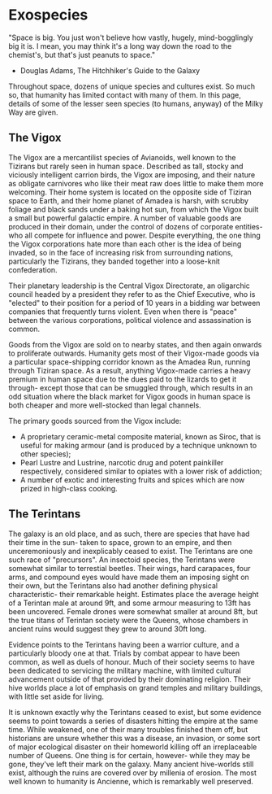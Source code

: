 # Exospecies
"Space is big. You just won't believe how vastly, hugely, mind-bogglingly big it is. I mean, you may think it's a long way down the road to the chemist's, but that's just peanuts to space."
- Douglas Adams, The Hitchhiker's Guide to the Galaxy

Throughout space, dozens of unique species and cultures exist. So much so, that humanity has limited contact with many of them. In this page, details of some of the lesser seen species (to humans, anyway) of the Milky Way are given.

## The Vigox
The Vigox are a mercantilist species of Avianoids, well known to the Tizirans but rarely seen in human space. Described as tall, stocky and viciously intelligent carrion birds, the Vigox are imposing, and their nature as obligate carnivores who like their meat raw does little to make them more welcoming. Their home system is located on the opposite side of Tiziran space to Earth, and their home planet of Amadea is harsh, with scrubby foliage and black sands under a baking hot sun, from which the Vigox built a small but powerful galactic empire. A number of valuable goods are produced in their domain, under the control of dozens of corporate entities- who all compete for influence and power. Despite everything, the one thing the Vigox corporations hate more than each other is the idea of being invaded, so in the face of increasing risk from surrounding nations, particularly the Tizirans, they banded together into a loose-knit confederation.

Their planetary leadership is the Central Vigox Directorate, an oligarchic council headed by a president they refer to as the Chief Executive, who is "elected" to their position for a period of 10 years in a bidding war between companies that frequently turns violent. Even when there is "peace" between the various corporations, political violence and assassination is common. 

Goods from the Vigox are sold on to nearby states, and then again onwards to proliferate outwards. Humanity gets most of their Vigox-made goods via a particular space-shipping corridor known as the Amadea Run, running through Tiziran space. As a result, anything Vigox-made carries a heavy premium in human space due to the dues paid to the lizards to get it through- except those that can be smuggled through, which results in an odd situation where the black market for Vigox goods in human space is both cheaper and more well-stocked than legal channels.

The primary goods sourced from the Vigox include:
* A proprietary ceramic-metal composite material, known as Siroc, that is useful for making armour (and is produced by a technique unknown to other species);
* Pearl Lustre and Lustrine, narcotic drug and potent painkiller respectively, considered similar to opiates with a lower risk of addiction;
* A number of exotic and interesting fruits and spices which are now prized in high-class cooking.

## The Terintans
The galaxy is an old place, and as such, there are species that have had their time in the sun- taken to space, grown to an empire, and then unceremoniously and inexplicably ceased to exist. The Terintans are one such race of "precursors". An insectoid species, the Terintans were somewhat similar to terrestial beetles. Their wings, hard carapaces, four arms, and compound eyes would have made them an imposing sight on their own, but the Terintans also had another defining physical characteristic- their remarkable height. Estimates place the average height of a Terintan male at around 9ft, and some armour measuring to 13ft has been uncovered. Female drones were somewhat smaller at around 8ft, but the true titans of Terintan society were the Queens, whose chambers in ancient ruins would suggest they grew to around 30ft long.

Evidence points to the Terintans having been a warrior culture, and a particularly bloody one at that. Trials by combat appear to have been common, as well as duels of honour. Much of their society seems to have been dedicated to servicing the military machine, with limited cultural advancement outside of that provided by their dominating religion. Their hive worlds place a lot of emphasis on grand temples and military buildings, with little set aside for living.

It is unknown exactly why the Terintans ceased to exist, but some evidence seems to point towards a series of disasters hitting the empire at the same time. While weakened, one of their many troubles finished them off, but historians are unsure whether this was a disease, an invasion, or some sort of major ecological disaster on their homeworld killing off an irreplaceable number of Queens. One thing is for certain, however- while they may be gone, they've left their mark on the galaxy. Many ancient hive-worlds still exist, although the ruins are covered over by millenia of erosion. The most well known to humanity is Ancienne, which is remarkably well preserved.
